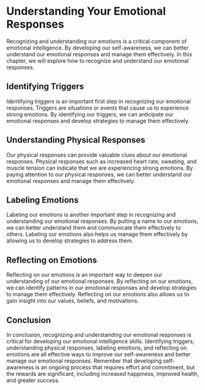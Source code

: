 Understanding Your Emotional Responses
============================================================================

Recognizing and understanding our emotions is a critical component of emotional intelligence. By developing our self-awareness, we can better understand our emotional responses and manage them effectively. In this chapter, we will explore how to recognize and understand our emotional responses.

Identifying Triggers
--------------------

Identifying triggers is an important first step in recognizing our emotional responses. Triggers are situations or events that cause us to experience strong emotions. By identifying our triggers, we can anticipate our emotional responses and develop strategies to manage them effectively.

Understanding Physical Responses
--------------------------------

Our physical responses can provide valuable clues about our emotional responses. Physical responses such as increased heart rate, sweating, and muscle tension can indicate that we are experiencing strong emotions. By paying attention to our physical responses, we can better understand our emotional responses and manage them effectively.

Labeling Emotions
-----------------

Labeling our emotions is another important step in recognizing and understanding our emotional responses. By putting a name to our emotions, we can better understand them and communicate them effectively to others. Labeling our emotions also helps us manage them effectively by allowing us to develop strategies to address them.

Reflecting on Emotions
----------------------

Reflecting on our emotions is an important way to deepen our understanding of our emotional responses. By reflecting on our emotions, we can identify patterns in our emotional responses and develop strategies to manage them effectively. Reflecting on our emotions also allows us to gain insight into our values, beliefs, and motivations.

Conclusion
----------

In conclusion, recognizing and understanding our emotional responses is critical for developing our emotional intelligence skills. Identifying triggers, understanding physical responses, labeling emotions, and reflecting on emotions are all effective ways to improve our self-awareness and better manage our emotional responses. Remember that developing self-awareness is an ongoing process that requires effort and commitment, but the rewards are significant, including increased happiness, improved health, and greater success.
